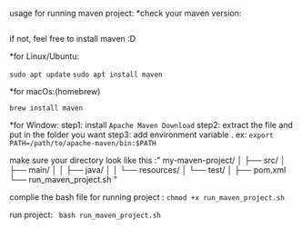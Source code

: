 usage for running maven project:
\*check your maven version:

```mvn -v

```

if not, feel free to install maven :D

\*for Linux/Ubuntu:

`sudo apt update`
`sudo apt install maven`

\*for macOs:(homebrew)

`brew install maven`

\*for Window:
step1: install `Apache Maven Download`
step2: extract the file and put in the folder you want
step3: add environment variable .
ex: `export PATH=/path/to/apache-maven/bin:$PATH`

make sure your directory look like this :"
my-maven-project/
│
├── src/
│ ├── main/
│ │ ├── java/
│ │ └── resources/
│ └── test/
│
├── pom.xml
└── run_maven_project.sh
"

complie the bash file for running project :
`chmod +x run_maven_project.sh`

run project:
` bash run_maven_project.sh`
